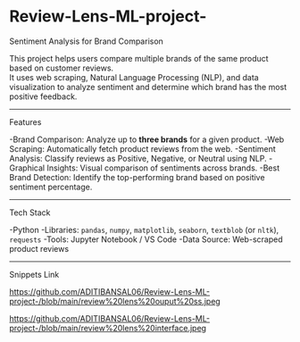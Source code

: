# Review-Lens-ML-project-


Sentiment Analysis for Brand Comparison

This project helps users compare multiple brands of the same product based on customer reviews.  
It uses web scraping, Natural Language Processing (NLP), and data visualization to analyze sentiment and determine which brand has the most positive feedback.

---

Features

-Brand Comparison: Analyze up to **three brands** for a given product.
-Web Scraping: Automatically fetch product reviews from the web.
-Sentiment Analysis: Classify reviews as Positive, Negative, or Neutral using NLP.
-Graphical Insights: Visual comparison of sentiments across brands.
-Best Brand Detection: Identify the top-performing brand based on positive sentiment percentage.

---

Tech Stack

-Python
-Libraries: `pandas`, `numpy`, `matplotlib`, `seaborn`, `textblob` (or `nltk`), `requests`
-Tools: Jupyter Notebook / VS Code
-Data Source: Web-scraped product reviews

---

Snippets Link

https://github.com/ADITIBANSAL06/Review-Lens-ML-project-/blob/main/review%20lens%20ouput%20ss.jpeg

https://github.com/ADITIBANSAL06/Review-Lens-ML-project-/blob/main/review%20lens%20interface.jpeg
